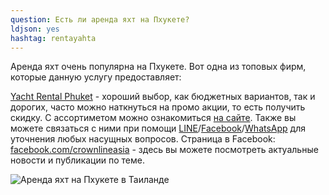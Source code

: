 ```yaml
---
question: Есть ли аренда яхт на Пхукете?
ldjson: yes
hashtag: rentayahta
---
```


Аренда яхт очень популярна на Пхукете. Вот одна из топовых фирм, которые данную услугу предоставляет:

[Yacht Rental Phuket](https://g.page/crownlineasia?share) - хороший выбор, как бюджетных вариантов, так и дорогих, часто можно наткнуться на промо акции, то есть получить скидку. С ассортиметом можно ознакомитьcя [на сайте](https://www.yacht-rental-phuket.com/). Также вы можете связаться с ними при помощи [LINE](http://line.me/ti/p/~crownlineasia)/[Facebook](https://m.me/crownlineasia)/[WhatsApp](https://wa.me/66822083670) для уточнения любых насущных вопросов. Страница в Facebook: [facebook.com/crownlineasia](https://www.facebook.com/crownlineasia/) - здесь вы можете посмотреть актуальные новости и публикации по теме.

![Аренда яхт на Пхукете в Таиланде](https://phuketfaq.ru/assets/images/yachtphuket.jpeg)
